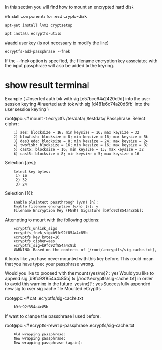 In this section you will find how to mount an encrypted hard disk

#Install components for read crypto-disk

    apt-get install lvm2 cryptsetup
   
    apt install ecryptfs-utils
    
#aadd user key (is not necessary to modify the line)

    ecryptfs-add-passphrase --fnek
 
If the --fnek option is specified, the filename encryption key associated with the input passphrase will also be added to the keyring.
 
# show result terminal
Example (
#Inserted auth tok with sig [e57bcc64a2420d0d] into the user session keyring
#Inserted auth tok with sig [d481e6c74a20d6fb] into the user session keyring
)

root@pc:~# mount -t ecryptfs /testdata/ /testdata/
Passphrase: 
Select cipher: 

        1) aes: blocksize = 16; min keysize = 16; max keysize = 32
        2) blowfish: blocksize = 8; min keysize = 16; max keysize = 56
        3) des3_ede: blocksize = 8; min keysize = 24; max keysize = 24
        4) twofish: blocksize = 16; min keysize = 16; max keysize = 32
        5) cast6: blocksize = 16; min keysize = 16; max keysize = 32
        6) cast5: blocksize = 8; min keysize = 5; max keysize = 16
        
Selection [aes]: 

        Select key bytes: 
         1) 16
         2) 32
         3) 24
         
Selection [16]: 

        Enable plaintext passthrough (y/n) [n]:     
        Enable filename encryption (y/n) [n]: y
        Filename Encryption Key (FNEK) Signature [b9fc92f854a4c85b]: 
        
Attempting to mount with the following options:
        
        ecryptfs_unlink_sigs
        ecryptfs_fnek_sig=b9fc92f854a4c85b
        ecryptfs_key_bytes=16
        ecryptfs_cipher=aes
        ecryptfs_sig=b9fc92f854a4c85b
        WARNING: Based on the contents of [/root/.ecryptfs/sig-cache.txt],
        
it looks like you have never mounted with this key 
before. This could mean that you have typed your 
passphrase wrong.

Would you like to proceed with the mount (yes/no)? : yes
Would you like to append sig [b9fc92f854a4c85b] to
[/root/.ecryptfs/sig-cache.txt] 
in order to avoid this warning in the future (yes/no)? : yes
Successfully appended new sig to user sig cache file
Mounted eCryptfs
    
root@pc:~# cat .ecryptfs/sig-cache.txt 

        b9fc92f854a4c85b
        
If want to change the passphrase I used before.
       
root@pc:~# ecryptfs-rewrap-passphrase .ecryptfs/sig-cache.txt 

        Old wrapping passphrase: 
        New wrapping passphrase: 
        New wrapping passphrase (again): 
        
        
        
